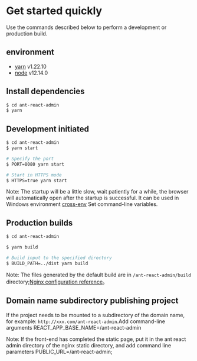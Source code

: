 # Get started quickly

Use the commands described below to perform a development or production build.

## environment

- [yarn](https://yarnpkg.com) v1.22.10
- [node](https://nodejs.org) v12.14.0

## Install dependencies

```bash
$ cd ant-react-admin
$ yarn
```
## Development initiated

```bash
$ cd ant-react-admin
$ yarn start

# Specify the port
$ PORT=8080 yarn start

# Start in HTTPS mode
$ HTTPS=true yarn start
```

Note: The startup will be a little slow, wait patiently for a while, the browser will automatically open after the startup is successful. It can be used in Windows environment [cross-env](https://www.npmjs.com/package/cross-env) Set command-line variables.

## Production builds

```bash
$ cd ant-react-admin

$ yarn build

# Build input to the specified directory
$ BUILD_PATH=../dist yarn build
```

Note: The files generated by the default build are in `/ant-react-admin/build` directory;[Nginx configuration reference](NGINX.md)。

## Domain name subdirectory publishing project

If the project needs to be mounted to a subdirectory of the domain name, for example: `http://xxx.com/ant-react-admin`.Add command-line arguments REACT_APP_BASE_NAME=/ant-react-admin

Note: If the front-end has completed the static page, put it in the ant react admin directory of the nginx static directory, and add command line parameters PUBLIC_URL=/ant-react-admin;


